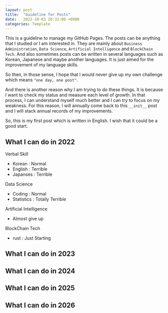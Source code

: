 ```yaml
---
layout: post
title:  "Guideline for Posts"
date:   2022-10-03 20:32:00 +0900
categories: Template
---
```



This is a guideline to manage my GitHub Pages. The posts can be anything that I studied or I am interested in. They are mainly about ```Business Administration```, ```Data Science```, ```Artificial Intelligence``` and ```BlockChain Tech```. And also sometimes posts can be written in several languages such as Korean, Japanese and maybe another languages. It is just aimed for the improvement of my language skills.

So then, in those sense, I hope that I would never give up my own challenge which means ```"one day, one post"```.


And there is another reason why I am trying to do these things. It is because  I want to check my status and measure each level of growth. In that process, I can understand myself much better and I can try to focus on my weakness. For this reason, I will annually come back to this ```__init__``` post and I will stack annual records of my improvements.


So, this is my first post which is written in English. I wish that it could be a good start. 


## What I can do in 2022
Verbal Skill
 * Korean : Normal
 * English : Terrible
 * Japanses : Terrible

Data Science
* Coding : Normal
* Statistics : Totally Terrible

Artificial Intelligence
* Almost give up

BlockChain Tech
* rust : Just Starting





## What I can do in 2023



## What I can do in 2024




## What I can do in 2025




## What I can do in 2026
